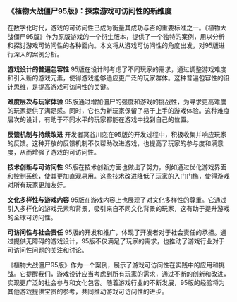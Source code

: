 ### 《植物大战僵尸95版》：探索游戏可访问性的新维度

在数字化时代，游戏的可访问性已成为衡量其成功与否的重要标准之一。《植物大战僵尸95版》作为原版游戏的一个衍生版本，提供了一个独特的案例，用以分析和探讨游戏可访问性的各种面向。本文将从游戏可访问性的角度出发，对95版进行深入的案例分析。

**游戏设计的普遍包容性**
95版在设计时考虑了不同玩家的需求，通过调整游戏难度和引入新的游戏元素，使得游戏能够适应更广泛的玩家群体。这种普遍包容性的设计思维，是提高游戏可访问性的关键。

**难度层次与玩家体验**
95版通过增加僵尸的强度和游戏的挑战性，为寻求更高难度的玩家提供了满足感。同时，它也为新玩家保留了易于上手的游戏体验。这种难度层次的设计，有助于不同水平的玩家都能在游戏中找到自己的位置。

**反馈机制与持续改进**
开发者冥谷川恋在95版的开发过程中，积极收集并响应玩家的反馈。这种开放的反馈机制不仅帮助改进游戏，也提高了玩家的参与度和满意度，从而增强了游戏的可访问性。

**技术创新与可访问性**
95版在技术创新方面也做出了努力，例如通过优化游戏界面和控制系统，使其更加直观易用。这些技术改进降低了玩家的入门门槛，使得游戏对所有玩家更加友好。

**文化多样性与游戏内容**
95版在游戏内容上也展现了对文化多样性的尊重。它通过引入多样化的游戏元素和背景，吸引来自不同文化背景的玩家，这有助于提升游戏的全球可访问性。

**可访问性与社会责任**
95版的开发和推广，体现了开发者对于社会责任的承担。通过提供无障碍的游戏设计，95版不仅满足了玩家的需求，也推动了游戏行业对于可访问性问题的关注和讨论。

《植物大战僵尸95版》作为一个案例，展示了游戏可访问性在实践中的应用和挑战。它提醒我们，游戏设计应当考虑到所有玩家的需求，通过不断的创新和改进，实现更广泛的社会参与和文化包容。随着游戏行业的不断发展，95版的经验将为其他游戏提供宝贵的参考，共同推动游戏可访问性的进步。